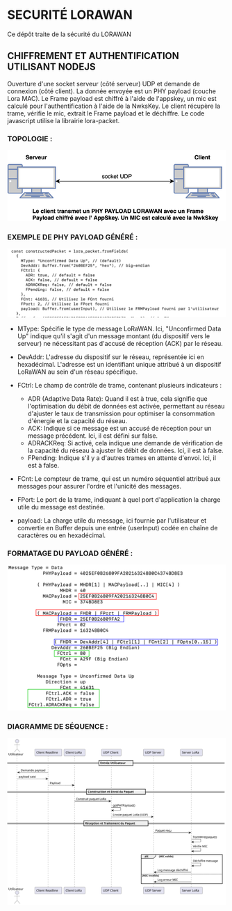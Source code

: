 # SECURITÉ LORAWAN
Ce dépôt traite de la sécurité du LORAWAN

## CHIFFREMENT ET AUTHENTIFICATION UTILISANT NODEJS
Ouverture d'une socket serveur (côté serveur) UDP et demande de connexion (côté client). La donnée envoyée est un PHY payload (couche Lora MAC). Le Frame payload est chiffré à l'aide de l'appskey, un mic est calculé pour l'authentification à l'aide de la NwksKey. Le client récupère la trame, vérifie le mic, extrait le Frame payload et le déchiffre.
Le code javascript utilise la librairie lora-packet.

### TOPOLOGIE :
![Alt text](topo.svg)

### EXEMPLE DE PHY PAYLOAD GÉNÉRÉ :
![Alt text](trame2.png)

- MType: Spécifie le type de message LoRaWAN. Ici, "Unconfirmed Data Up" indique qu'il s'agit d'un message montant (du dispositif vers le serveur) ne nécessitant pas d'accusé de réception (ACK) par le réseau.
- DevAddr: L'adresse du dispositif sur le réseau, représentée ici en hexadécimal. L'adresse est un identifiant unique attribué à un dispositif LoRaWAN au sein d'un réseau spécifique.
- FCtrl: Le champ de contrôle de trame, contenant plusieurs indicateurs :
  - ADR (Adaptive Data Rate): Quand il est à true, cela signifie que l'optimisation du débit de données est activée, permettant au réseau d'ajuster le taux de transmission pour optimiser la consommation d'énergie et la capacité du réseau.
  - ACK: Indique si ce message est un accusé de réception pour un message précédent. Ici, il est défini sur false.
  - ADRACKReq: Si activé, cela indique une demande de vérification de la capacité du réseau à ajuster le débit de données. Ici, il est à false.
  - FPending: Indique s'il y a d'autres trames en attente d'envoi. Ici, il est à false.

- FCnt: Le compteur de trame, qui est un numéro séquentiel attribué aux messages pour assurer l'ordre et l'unicité des messages.
- FPort: Le port de la trame, indiquant à quel port d'application la charge utile du message est destinée.
- payload: La charge utile du message, ici fournie par l'utilisateur et convertie en Buffer depuis une entrée (userInput) codée en chaîne de caractères ou en hexadécimal.

### FORMATAGE DU PAYLOAD GÉNÉRÉ :
![Alt text](loratrame.svg)
### DIAGRAMME DE SÉQUENCE :
![Alt text](seqlorasocket.svg)
